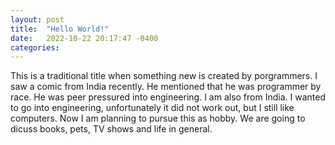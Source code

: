 ```yaml
---
layout: post
title:  "Hello World!"
date:   2022-10-22 20:17:47 -0400
categories: 
---
```


This is a traditional title when something new is created by porgrammers. I saw a comic from India recently. He mentioned that he was programmer by race. He was peer pressured into engineering. I am also from India. I wanted to go into engineering, unfortunately it did not work out, but I still like computers. Now I am planning to pursue this as hobby. We are going to dicuss books, pets, TV shows and life in general.